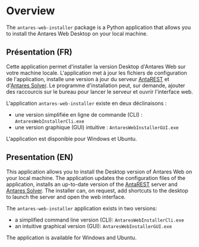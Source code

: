 # Overview

The `antares-web-installer` package is a Python application that allows you to install the Antares Web Desktop on your
local machine.

## Présentation (FR)

Cette application permet d'installer la version Desktop d'Antares Web sur votre machine locale.
L'application met à jour les fichiers de configuration de l'application, installe une version à jour du
serveur [AntaREST](https://github.com/AntaresSimulatorTeam/AntaREST/releases/latest) et
d'[Antares Solver](https://github.com/AntaresSimulatorTeam/Antares_Simulator/releases).
Le programme d'installation peut, sur demande, ajouter des raccourcis sur le bureau pour lancer le serveur et ouvrir
l'interface web.

L'application `antares-web-installer` existe en deux déclinaisons :

- une version simplifiée en ligne de commande (CLI) : `AntaresWebInstallerCli.exe`
- une version graphique (GUI) intuitive : `AntaresWebInstallerGUI.exe`

L'application est disponible pour Windows et Ubuntu.

## Presentation (EN)

This application allows you to install the Desktop version of Antares Web on your local machine.
The application updates the configuration files of the application, installs an up-to-date version of
the [AntaREST](https://github.com/AntaresSimulatorTeam/AntaREST/releases/latest) server
and [Antares Solver](https://github.com/AntaresSimulatorTeam/Antares_Simulator/releases).
The installer can, on request, add shortcuts to the desktop to launch the server and open the web interface.

The `antares-web-installer` application exists in two versions:

- a simplified command line version (CLI): `AntaresWebInstallerCli.exe`
- an intuitive graphical version (GUI): `AntaresWebInstallerGUI.exe`

The application is available for Windows and Ubuntu.
